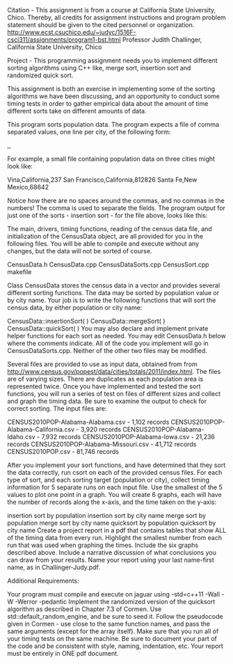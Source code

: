 Citation - This assignment is from a course at California State University, Chico. Thereby, all credits for assignment instructions and program problem statement should be given to the cited personnel or organization. http://www.ecst.csuchico.edu/~judyc/1516F-csci311/assignments/program1-bst.html Professor Judith Challinger, California State University, Chico


Project - This programming assignment needs you to implement different sorting algorithms using C++ like, merge sort, insertion sort and randomized quick sort.

This assignment is both an exercise in implementing some of the sorting algorithms we have been discussing, and an opportunity to conduct some timing tests in order to gather empirical data about the amount of time different sorts take on different amounts of data.


This program sorts population data. The program expects a file of comma separated values, one line per city, of the following form:

<city>,<state>,<population>

For example, a small file containing population data on three cities might look like:

Vina,California,237
San Francisco,California,812826
Santa Fe,New Mexico,68642

Notice how there are no spaces around the commas, and no commas in the numbers! The comma is used to separate the fields. The program output for just one of the sorts - insertion sort - for the file above, looks like this: 

The main, drivers, timing functions, reading of the census data file, and initialization of the CensusData object, are all provided for you in the following files. You will be able to compile and execute without any changes, but the data will not be sorted of course.

CensusData.h
CensusData.cpp
CensusDataSorts.cpp
CensusSort.cpp
makefile

Class CensusData stores the census data in a vector and provides several different sorting functions. The data may be sorted by population value or by city name. Your job is to write the following functions that will sort the census data, by either population or city name:

CensusData::insertionSort( )
CensusData::mergeSort( )
CensusData::quickSort( )
You may also declare and implement private helper functions for each sort as needed. You may edit CensusData.h below where the comments indicate. All of the code you implement will go in CensusDataSorts.cpp. Neither of the other two files may be modified.

Several files are provided to use as input data, obtained from from http://www.census.gov/popest/data/cities/totals/2011/index.html. The files are of varying sizes. There are duplicates as each population area is represented twice. Once you have implemented and tested the sort functions, you will run a series of test on files of different sizes and collect and graph the timing data. Be sure to examine the output to check for correct sorting. The input files are:

CENSUS2010POP-Alabama-Alabama.csv - 1,102 records
CENSUS2010POP-Alabama-California.csv - 3,920 records
CENSUS2010POP-Alabama-Idaho.csv - 7,932 records
CENSUS2010POP-Alabama-Iowa.csv - 21,236 records
CENSUS2010POP-Alabama-Missouri.csv - 41,712 records
CENSUS2010POP.csv - 81,746 records


After you implement your sort functions, and have determined that they sort the data correctly, run csort on each of the provided census files. For each type of sort, and each sorting target (population or city), collect timing information for 5 separate runs on each input file. Use the smallest of the 5 values to plot one point in a graph. You will create 6 graphs, each will have the number of records along the x-axis, and the time taken on the y-axis:

insertion sort by population
insertion sort by city name
merge sort by population
merge sort by city name
quicksort by population
quicksort by city name
Create a project report in a pdf that contains tables that show ALL of the timing data from every run. Highlight the smallest number from each run that was used when graphing the times. Include the six graphs described above. Include a narrative discussion of what conclusions you can draw from your results. Name your report using your last name-first name, as in Challinger-Judy.pdf.

Additional Requirements:

Your program must compile and execute on jaguar using -std=c++11 -Wall -W -Werror -pedantic
Implement the randomized version of the quicksort algorithm as described in Chapter 7.3 of Cormen. Use std::default_random_engine, and be sure to seed it.
Follow the pseudocode given in Cormen - use close to the same function names, and pass the same arguments (except for the array itself).
Make sure that you run all of your timing tests on the same machine.
Be sure to document your part of the code and be consistent with style, naming, indentation, etc.
Your report must be entirely in ONE pdf document.
